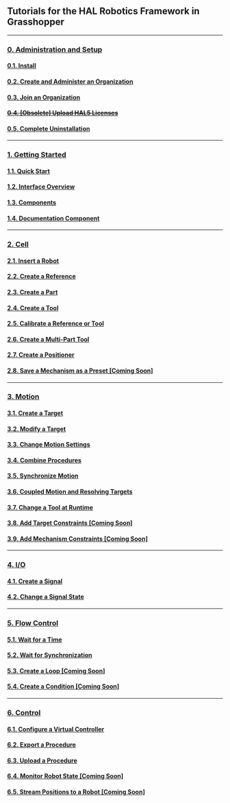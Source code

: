 ## Tutorials for the HAL Robotics Framework in Grasshopper
---

### [0. Administration and Setup](Grasshopper/0-Administration-and-Setup/Contents.md#0-administration-and-setup)

#### [0.1. Install](Grasshopper/0-Administration-and-Setup/Contents.md#01-install)

#### [0.2. Create and Administer an Organization](Grasshopper/0-Administration-and-Setup/Contents.md#02-create-and-administer-an-organization)

#### [0.3. Join an Organization](Grasshopper/0-Administration-and-Setup/Contents.md#03-join-an-organization)

#### ~~[0.4. \[Obsolete\] Upload HAL5 Licenses](Grasshopper/0-Administration-and-Setup/Contents.md#04-upload-hal5-licenses-obsolete)~~

#### [0.5. Complete Uninstallation](Grasshopper/0-Administration-and-Setup/Contents.md#05-complete-uninstallation)

---

### [1. Getting Started](Grasshopper/1-Getting-Started/Contents.md#1-getting-started)

#### [1.1. Quick Start](Grasshopper/1-Getting-Started/Contents.md#11-quick-start)

#### [1.2. Interface Overview](Grasshopper/1-Getting-Started/Contents.md#12-interface-overview)

#### [1.3. Components](Grasshopper/1-Getting-Started/Contents.md#13-components)

#### [1.4. Documentation Component](Grasshopper/1-Getting-Started/Contents.md#14-documentation-component)

---

### [2. Cell](Grasshopper/2-Cell/Contents.md#2-cell)

#### [2.1. Insert a Robot](Grasshopper/2-Cell/Contents.md#21-insert-a-robot)

#### [2.2. Create a Reference](Grasshopper/2-Cell/Contents.md#22-create-references)

#### [2.3. Create a Part](Grasshopper/2-Cell/Contents.md#23-create-a-part)

#### [2.4. Create a Tool](Grasshopper/2-Cell/Contents.md#24-create-a-tool)

#### [2.5. Calibrate a Reference or Tool](Grasshopper/2-Cell/Contents.md#25-calibrate-a-reference-or-tool)

#### [2.6. Create a Multi-Part Tool](Grasshopper/2-Cell/Contents.md#26-create-a-multi-part-tool)

#### [2.7. Create a Positioner](Grasshopper/2-Cell/Contents.md#27-create-a-positioner)

#### [2.8. Save a Mechanism as a Preset \[Coming Soon\]](Grasshopper/2-Cell/Contents.md#28-save-a-mechanism-as-a-preset)

---

### [3. Motion](Grasshopper/3-Motion/Contents.md#3-motion)

#### [3.1. Create a Target](Grasshopper/3-Motion/Contents.md#31-create-a-target)

#### [3.2. Modify a Target](Grasshopper/3-Motion/Contents.md#32-modify-a-target)

#### [3.3. Change Motion Settings](Grasshopper/3-Motion/Contents.md#33-change-motion-settings)

#### [3.4. Combine Procedures](Grasshopper/3-Motion/Contents.md#34-combine-procedures-and-the-procedure-browser)

#### [3.5. Synchronize Motion](Grasshopper/3-Motion/Contents.md#35-synchronize-motion)

#### [3.6. Coupled Motion and Resolving Targets](Grasshopper/3-Motion/Contents.md#36-coupled-motion-and-resolving-targets)

#### [3.7. Change a Tool at Runtime](Grasshopper/3-Motion/Contents.md#37-change-a-tool-at-runtime)

#### [3.8. Add Target Constraints \[Coming Soon\]](Grasshopper/3-Motion/Contents.md#38-add-target-constraints)

#### [3.9. Add Mechanism Constraints \[Coming Soon\]](Grasshopper/3-Motion/Contents.md#39-add-mechanism-constraints)

---

### [4. I/O](Grasshopper/4-IO/Contents.md#4-io)

#### [4.1. Create a Signal](Grasshopper/4-IO/Contents.md#41-create-a-signal)

#### [4.2. Change a Signal State](Grasshopper/4-IO/Contents.md#42-change-a-signal-state)

---

### [5. Flow Control](Grasshopper/5-Flow-Control/Contents.md#5-flow-control)

#### [5.1. Wait for a Time](Grasshopper/5-Flow-Control/Contents.md#51-wait-for-a-time)

#### [5.2. Wait for Synchronization](Grasshopper/5-Flow-Control/Contents.md#52-wait-for-synchronization)

#### [5.3. Create a Loop \[Coming Soon\]](Grasshopper/5-Flow-Control/Contents.md#53-create-a-loop)

#### [5.4. Create a Condition \[Coming Soon\]](Grasshopper/5-Flow-Control/Contents.md#54-create-a-condition)

---

### [6. Control](Grasshopper/6-Control/Contents.md#6-control)

#### [6.1. Configure a Virtual Controller](Grasshopper/6-Control/Contents.md#61-configure-a-virtual-controller)

#### [6.2. Export a Procedure](Grasshopper/6-Control/Contents.md#62-export-a-procedure)

#### [6.3. Upload a Procedure](Grasshopper/6-Control/Contents.md#63-upload-a-procedure)

#### [6.4. Monitor Robot State \[Coming Soon\]](Grasshopper/6-Control/Contents.md#64-monitor-robot-state)

#### [6.5. Stream Positions to a Robot \[Coming Soon\]](Grasshopper/6-Control/Contents.md#65-stream-positions-to-a-robot)